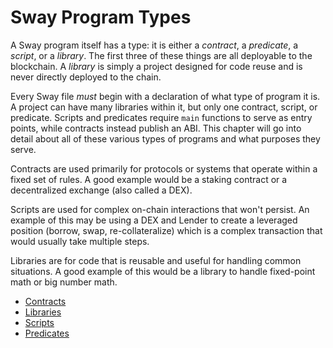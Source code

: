 # Sway Program Types

<!-- This section should explain program types -->
<!-- programs:example:start -->
A Sway program itself has a type: it is either a _contract_, a _predicate_, a _script_, or a _library_. The first three of these things are all deployable to the blockchain. A _library_ is simply a project designed for code reuse and is never directly deployed to the chain.

Every Sway file _must_ begin with a declaration of what type of program it is. A project can have many libraries within it, but only one contract, script, or predicate. Scripts and predicates require `main` functions to serve as entry points, while contracts instead publish an ABI. This chapter will go into detail about all of these various types of programs and what purposes they serve.
<!-- programs:example:end -->

Contracts are used primarily for protocols or systems that operate within a fixed set of rules. A good example would be a staking contract or a decentralized exchange (also called a DEX).

Scripts are used for complex on-chain interactions that won't persist. An example of this may be using a DEX and Lender to create a leveraged position (borrow, swap, re-collateralize) which is a complex transaction that would usually take multiple steps.

Libraries are for code that is reusable and useful for handling common situations. A good example of this would be a library to handle fixed-point math or big number math.

- [Contracts](./smart_contracts.md)
- [Libraries](./libraries.md)
- [Scripts](./scripts.md)
- [Predicates](./predicates.md)
